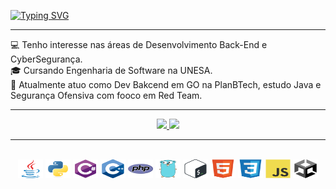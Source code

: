<a href="https://git.io/typing-svg"><img src="https://readme-typing-svg.herokuapp.com/?font=Fira+Code&pause=1000&color=9B59B6&width=435&lines=Olá,+Eu+sou+Lucas+Miranda!+%F0%9F%91%8B" alt="Typing SVG" /></a>

---

💻 Tenho interesse nas áreas de Desenvolvimento Back-End e CyberSegurança.<br>
🎓 Cursando Engenharia de Software na UNESA.<br>
🦾 Atualmente atuo como Dev Bakcend em GO na PlanBTech, estudo Java e Segurança Ofensiva com fooco em Red Team.<br>

---

<div align="center">
  <a href="https://github.com/itslucasmiranda">
    <img height="160em" src="https://github-readme-stats.vercel.app/api?username=itslucasmiranda&show_icons=true&theme=radical&include_all_commits=true&count_private=true"/>
    <img height="160em" src="https://github-readme-stats.vercel.app/api/top-langs/?username=itslucasmiranda&layout=compact&langs_count=7&theme=radical"/>
  </a>
</div>

---

<div align="center" style="display: inline_block"><br>
  <img align="center" alt="Java" height="30" width="40" src="https://raw.githubusercontent.com/devicons/devicon/master/icons/java/java-original.svg">
  <img align="center" alt="Python" height="30" width="40" src="https://raw.githubusercontent.com/devicons/devicon/master/icons/python/python-original.svg">
  <img align="center" alt="CSharp" height="30" width="40" src="https://raw.githubusercontent.com/devicons/devicon/master/icons/csharp/csharp-original.svg">
  <img align="center" alt="Cplusplus" height="30" width="40" src="https://raw.githubusercontent.com/devicons/devicon/master/icons/cplusplus/cplusplus-original.svg">
  <img align="center" alt="PHP" height="30" width="40" src="https://raw.githubusercontent.com/devicons/devicon/master/icons/php/php-original.svg">
  <img align="center" alt="Go" height="30" width="40" src="https://raw.githubusercontent.com/devicons/devicon/master/icons/go/go-original.svg">
<img align="center" alt="Bash" height="30" width="40" src="https://raw.githubusercontent.com/devicons/devicon/master/icons/bash/bash-original.svg">
  <img align="center" alt="HTML" height="30" width="40" src="https://raw.githubusercontent.com/devicons/devicon/master/icons/html5/html5-original.svg">
  <img align="center" alt="CSS" height="30" width="40" src="https://raw.githubusercontent.com/devicons/devicon/master/icons/css3/css3-original.svg">
  <img align="center" alt="JavaScript" height="30" width="40" src="https://raw.githubusercontent.com/devicons/devicon/master/icons/javascript/javascript-original.svg">
  <img align="center" alt="Unity" height="30" width="40" src="https://raw.githubusercontent.com/devicons/devicon/master/icons/unity/unity-original.svg">
</div>

<div align="center">
 
</div>

